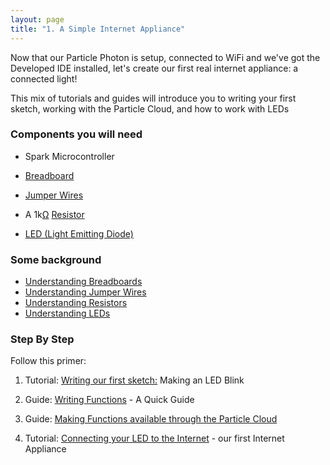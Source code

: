 ```yaml
---
layout: page
title: "1. A Simple Internet Appliance"
---
```


Now that our Particle Photon is setup, connected to WiFi and we've got the Developed IDE installed, let's create our first real internet appliance: a connected light!

This mix of tutorials and guides will introduce you to writing your first sketch, working with the Particle Cloud, and how to work with LEDs


### Components you will need

* Spark Microcontroller 

* [Breadboard]({{site.baseurl}}/breadboards)

* [Jumper Wires]({{site.baseurl}}/1-a-simple-internet-appliance/jumpers)

* A 1k[Ω](http://en.wikipedia.org/wiki/Omega) [Resistor]({{site.baseurl}}/1-a-simple-internet-appliance/resistors)

* [LED (Light Emitting Diode)]({{site.baseurl}}/1-a-simple-internet-appliance/leds)

### Some background

* [Understanding Breadboards]({{site.baseurl}}/1-a-simple-internet-appliance/breadboards)
* [Understanding Jumper Wires]({{site.baseurl}}/1-a-simple-internet-appliance/jumpers)
* [Understanding Resistors]({{site.baseurl}}/1-a-simple-internet-appliance/resistors)
* [Understanding LEDs]({{site.baseurl}}/1-a-simple-internet-appliance/leds)


### Step By Step

Follow this primer: 

1. Tutorial: [Writing our first sketch:]({{site.baseurl}}/1-a-simple-internet-appliance/first-sketch) Making an LED Blink

1. Guide: [Writing Functions]({{site.baseurl}}/1-a-simple-internet-appliance/writing-functions) - A Quick Guide 

1. Guide: [Making Functions available through the Particle Cloud]({{site.baseurl}}/1-a-simple-internet-appliance/making-functions-available)

1. Tutorial: [Connecting your LED to the Internet]({{site.baseurl}}/1-a-simple-internet-appliance/iot-led) - our first Internet Appliance 